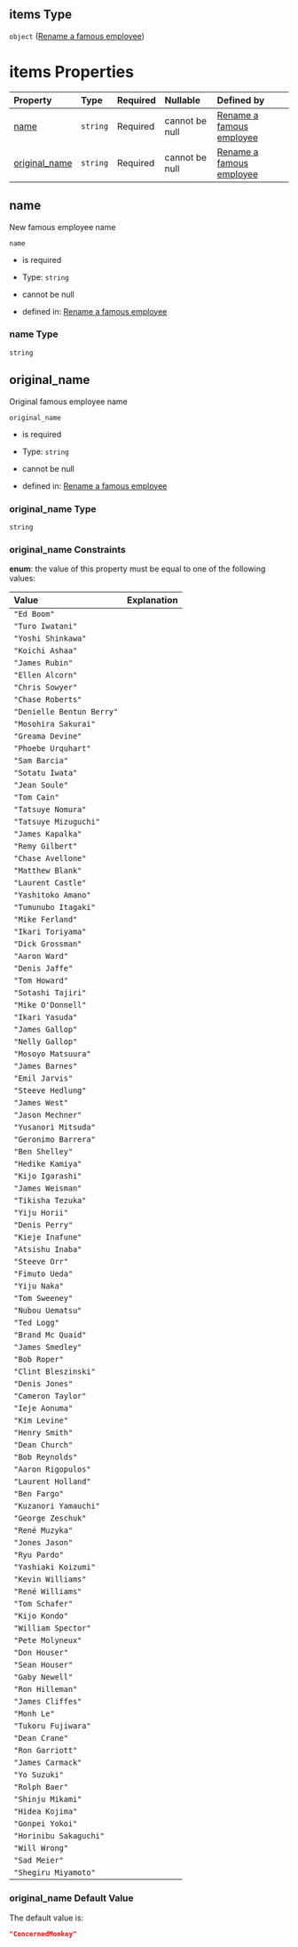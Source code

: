 ## items Type

`object` ([Rename a famous employee](generic-properties-root-add-a-famous-developer-properties-rename-a-famous-employee-rename-a-famous-employee.md))

# items Properties

| Property                        | Type     | Required | Nullable       | Defined by                                                                                                                     |
| :------------------------------ | :------- | :------- | :------------- | :----------------------------------------------------------------------------------------------------------------------------- |
| [name](#name)                   | `string` | Required | cannot be null | [Rename a famous employee](rename-recruitment-properties-name.md "rename-recruitment.json#/properties/name")                   |
| [original_name](#original_name) | `string` | Required | cannot be null | [Rename a famous employee](rename-recruitment-properties-original_name.md "rename-recruitment.json#/properties/original_name") |

## name

New famous employee name

`name`

*   is required

*   Type: `string`

*   cannot be null

*   defined in: [Rename a famous employee](rename-recruitment-properties-name.md "rename-recruitment.json#/properties/name")

### name Type

`string`

## original_name

Original famous employee name

`original_name`

*   is required

*   Type: `string`

*   cannot be null

*   defined in: [Rename a famous employee](rename-recruitment-properties-original_name.md "rename-recruitment.json#/properties/original_name")

### original_name Type

`string`

### original_name Constraints

**enum**: the value of this property must be equal to one of the following values:

| Value                     | Explanation |
| :------------------------ | :---------- |
| `"Ed Boom"`               |             |
| `"Turo Iwatani"`          |             |
| `"Yoshi Shinkawa"`        |             |
| `"Koichi Ashaa"`          |             |
| `"James Rubin"`           |             |
| `"Ellen Alcorn"`          |             |
| `"Chris Sowyer"`          |             |
| `"Chase Roberts"`         |             |
| `"Denielle Bentun Berry"` |             |
| `"Mosohira Sakurai"`      |             |
| `"Greama Devine"`         |             |
| `"Phoebe Urquhart"`       |             |
| `"Sam Barcia"`            |             |
| `"Sotatu Iwata"`          |             |
| `"Jean Soule"`            |             |
| `"Tom Cain"`              |             |
| `"Tatsuye Nomura"`        |             |
| `"Tatsuye Mizuguchi"`     |             |
| `"James Kapalka"`         |             |
| `"Remy Gilbert"`          |             |
| `"Chase Avellone"`        |             |
| `"Matthew Blank"`         |             |
| `"Laurent Castle"`        |             |
| `"Yashitoko Amano"`       |             |
| `"Tumunubo Itagaki"`      |             |
| `"Mike Ferland"`          |             |
| `"Ikari Toriyama"`        |             |
| `"Dick Grossman"`         |             |
| `"Aaron Ward"`            |             |
| `"Denis Jaffe"`           |             |
| `"Tom Howard"`            |             |
| `"Sotashi Tajiri"`        |             |
| `"Mike O'Donnell"`        |             |
| `"Ikari Yasuda"`          |             |
| `"James Gallop"`          |             |
| `"Nelly Gallop"`          |             |
| `"Mosoyo Matsuura"`       |             |
| `"James Barnes"`          |             |
| `"Emil Jarvis"`           |             |
| `"Steeve Hedlung"`        |             |
| `"James West"`            |             |
| `"Jason Mechner"`         |             |
| `"Yusanori Mitsuda"`      |             |
| `"Geronimo Barrera"`      |             |
| `"Ben Shelley"`           |             |
| `"Hedike Kamiya"`         |             |
| `"Kijo Igarashi"`         |             |
| `"James Weisman"`         |             |
| `"Tikisha Tezuka"`        |             |
| `"Yiju Horii"`            |             |
| `"Denis Perry"`           |             |
| `"Kieje Inafune"`         |             |
| `"Atsishu Inaba"`         |             |
| `"Steeve Orr"`            |             |
| `"Fimuto Ueda"`           |             |
| `"Yiju Naka"`             |             |
| `"Tom Sweeney"`           |             |
| `"Nubou Uematsu"`         |             |
| `"Ted Logg"`              |             |
| `"Brand Mc Quaid"`        |             |
| `"James Smedley"`         |             |
| `"Bob Roper"`             |             |
| `"Clint Bleszinski"`      |             |
| `"Denis Jones"`           |             |
| `"Cameron Taylor"`        |             |
| `"Ieje Aonuma"`           |             |
| `"Kim Levine"`            |             |
| `"Henry Smith"`           |             |
| `"Dean Church"`           |             |
| `"Bob Reynolds"`          |             |
| `"Aaron Rigopulos"`       |             |
| `"Laurent Holland"`       |             |
| `"Ben Fargo"`             |             |
| `"Kuzanori Yamauchi"`     |             |
| `"George Zeschuk"`        |             |
| `"René Muzyka"`           |             |
| `"Jones Jason"`           |             |
| `"Ryu Pardo"`             |             |
| `"Yashiaki Koizumi"`      |             |
| `"Kevin Williams"`        |             |
| `"René Williams"`         |             |
| `"Tom Schafer"`           |             |
| `"Kijo Kondo"`            |             |
| `"William Spector"`       |             |
| `"Pete Molyneux"`         |             |
| `"Don Houser"`            |             |
| `"Sean Houser"`           |             |
| `"Gaby Newell"`           |             |
| `"Ron Hilleman"`          |             |
| `"James Cliffes"`         |             |
| `"Monh Le"`               |             |
| `"Tukoru Fujiwara"`       |             |
| `"Dean Crane"`            |             |
| `"Ron Garriott"`          |             |
| `"James Carmack"`         |             |
| `"Yo Suzuki"`             |             |
| `"Rolph Baer"`            |             |
| `"Shinju Mikami"`         |             |
| `"Hidea Kojima"`          |             |
| `"Gonpei Yokoi"`          |             |
| `"Horinibu Sakaguchi"`    |             |
| `"Will Wrong"`            |             |
| `"Sad Meier"`             |             |
| `"Shegiru Miyamoto"`      |             |

### original_name Default Value

The default value is:

```json
"ConcernedMonkey"
```
